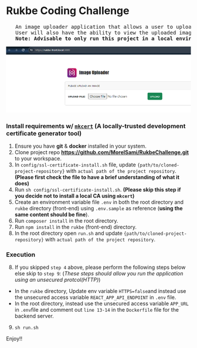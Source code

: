 # Rukbe Coding Challenge

<pre>
   An image uploader application that allows a user to upload any image from their pc/laptop to the server.
   User will also have the ability to view the uploaded image from the server.
   <strong>Note: Advisable to only run this project in a local environment  </strong>
</pre>

<img src="./rukbe_uploader.png" alt="Rukbe Image Uploader"/>

### Install requirements w/ <a href='https://github.com/FiloSottile/mkcert#installing-the-ca-on-other-systems' target='blank'>`mkcert`</a> __(A locally-trusted development certificate generator tool)__

1. Ensure you have **git** & **docker** installed in your system.
2. Clone project repo <b>https://github.com/MorelSami/RukbeChallenge.git</b> to your workspace.
3. In `config/ssl-certificate-install.sh` file, update `{path/to/cloned-project-repository}` with `actual path of the project repository`. __**(Please first check the file to have a brief understanding of what it does)**__
4. Run `sh config/ssl-certificate-install.sh`. __**(Please skip this step if you decide not to install a local CA using `mkcert`)**__
5. Create an environment variable file `.env` in both the root directory and `rukbe` directory (front-end) using `.env.sample` as reference (__using the same content should be fine__).
6. Run `composer install` in the root directory.
7. Run `npm install` in the `rukbe` (front-end) directory.
8. In the root directory open `run.sh` and update `{path/to/cloned-project-repository}` with `actual path of the project repository`. 

### Execution

8. If you skipped `step 4` above, please perform the following steps below else skip to `step 9`: (*These steps should allow you run the application using an unsecured protcol(HTTP)*)
  - In the `rukbe` directory, Update env variable `HTTPS=false`and instead use the unsecured access variable `REACT_APP_API_ENDPOINT` in `.env` file. 
  - In the root directory, instead use the unsecured access variable `APP_URL` in `.env`file and comment out `line 13-14` in the `Dockerfile` file for the backend server. 
9. `sh run.sh`

Enjoy!!

